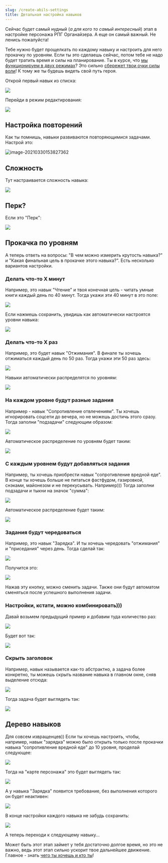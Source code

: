```yaml
---
slug: /create-abils-settings
title: Детальная настройка навыков
---
```


Сейчас будет самый нудный (*а для кого то самый интересный*) этап в настройке персонажа РПГ Органайзера. А еще он самый важный. Не ленись пожалуйста!

Тебе нужно будет прощелкать по каждому навыку и настроить для него прокачку по уровням. Если ты это сделаешь сейчас, потом тебе не надо будет тратить время и силы на планирование. Ты в курсе, что [мы функционируем в двух режимах](https://nerdistway.blogspot.com/2020/12/blog-post.html)? Это сильно [сбережет твои очки силы воли](https://nerdistway.blogspot.com/2013/12/blog-post_27.html)! К тому же ты будешь видеть свой путь героя.

Открой первый навык из списка:

![](../../static/img/открой_первый_навык_из_списка)

Перейди в режим редактирования:

![](../../static/img/навык_в_режим_редактирования.png)

## Настройка повторений

Как ты помнишь, навыки развиваются повторяющимися задачами. Настрой это:

![image-20210330153827362](../../static/img/настройка_повторений)

## Сложность

Тут настраивается сложность навыка:

![](../../static/img/настройка_сложности)

## Перк?

Если это "Перк":

![](../../static/img/если_это_перк)

## Прокачка по уровням

А теперь ответь на вопросы: "В чем можно измерить крутость навыка?" и "Какая финальная цель в прокачке этого навыка?". Есть несколько вариантов настройки.

### Делать что-то X минут

Например, это навык "Чтение" и твоя конечная цель - читать умные книги каждый день по 40 минут. Тогда укажи эти 40 минут в это поле:

![](../../static/img/навык_чтение_настройка)

Если нажмешь сохранить, увидишь как автоматически настроятся уровни навыка:

![](../../static/img/навык_чтение_настроен)

### Делать что-то X раз

Например, это будет навык "Отжимания". В финале ты хочешь отжиматься каждый день по 50 раз. Тогда укажи эти 50 раз здесь:

![](../../static/img/пример_отжимания)

Навыки автоматически распределятся по уровням:

![](../../static/img/пример_отжимания_распределено)

### На каждом уровне будут разные задания

Например - навык "Сопротивление отвлечениям". Ты хочешь игнорировать соцсети до вечера, но не можешь достичь этого сразу. Тогда заполни "подзадачи" следующим образом:

![](../../static/img/пример_нет_соцсетям)

Автоматическое распределение по уровням будет таким:

![](../../static/img/нет_соцсетям_пример_готово)

### С каждым уровнем будут добавляться задания

Например, ты хочешь приобрести навык "сопротивление вредной еде". В конце ты хочешь больше не питаться фастфудом, газировкой, снэками, майонезом и не перекусывать. Например))) Тогда заполни подзадачи и тыкни на значок "сумма":

![](../../static/img/пример_сопротивление_вредному)

Автоматическое распределение будет таким:

![](../../static/img/сопротивление_вредному_готово)

### Задания будут чередоваться

Например, это навык "Зарядка". И ты хочешь чередовать "отжимания" и "приседания" через день. Тогда сделай так:

![](../../static/img/пример_зарядка)

Получится это:

![](../../static/img/пример_зарядка_готово)

Нажав эту кнопку, можно сменить задачи. Также они будут автоматом сменяться после успешного выполнения задачи.

### Настройки, кстати, можно комбинировать)))

Давай возьмем предыдущий пример и добавим туда количество раз:

![](../../static/img/пример_комбинирование)

Будет вот так:

![](../../static/img/пример_комбинирование_готово)

### Скрыть заголовок

Например, навык называется как-то абстрактно, а задача более конкретно, ты можешь скрыть название навыка в главном окне, сняв выделение отсюда:

![](../../static/img/пример_скрыть_заголовок)

Тогда задача будет выглядеть так:

![](../../static/img/скрыть_заголовок_готово)

## Дерево навыков

Для совсем извращенцев)) Если ты хочешь настроить, чтобы, например, навык "зарядка" можно было открыть только после прокачки навыка "сопротивление вредной еде" до 10 уровня, проделай следующее:

![](../../static/img/пример_дерево_навыков)

Тогда на "карте персонажа" это будет выглядеть так:

![](../../static/img/дерево_навыков_карта_перса)

А у навыка "Зарядка" появится требование, без выполнения которого он будет неактивен:

![](../../static/img/дерево_навыков_требование)

В конце настройки каждого навыка не забудь сохранить:

![](../../static/img/СохранитьИзменения.jpg)

А теперь переходи к следующему навыку...

Может быть этот этап займет у тебя достаточно долгое время, но это не важно, ведь этот этап сильно ускорит твое дальнейшее движение. Главное - знать [чего ты хочешь и кто ты](https://nerdistway.blogspot.com/2017/05/5.html)!
